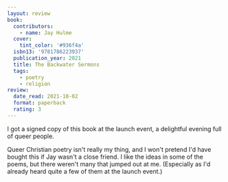 ```yaml
---
layout: review
book:
  contributors:
    - name: Jay Hulme
  cover:
    tint_color: '#936f4a'
  isbn13: '9781786223937'
  publication_year: 2021
  title: The Backwater Sermons
  tags:
    - poetry
    - religion
review:
  date_read: 2021-10-02
  format: paperback
  rating: 3
---
```


I got a signed copy of this book at the launch event, a delightful evening full of queer people.

Queer Christian poetry isn't really my thing, and I won't pretend I'd have bought this if Jay wasn't a close friend.
I like the ideas in some of the poems, but there weren't many that jumped out at me.
(Especially as I'd already heard quite a few of them at the launch event.)
